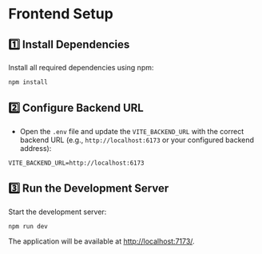
# Frontend Setup

## 1️⃣ Install Dependencies

Install all required dependencies using npm:

```sh
npm install
```

## 2️⃣ Configure Backend URL

- Open the `.env` file and update the `VITE_BACKEND_URL` with the correct backend URL (e.g., `http://localhost:6173` or your configured backend address):

```env
VITE_BACKEND_URL=http://localhost:6173
```

## 3️⃣ Run the Development Server

Start the development server:

```sh
npm run dev
```

The application will be available at [http://localhost:7173/](http://localhost:7173/).

